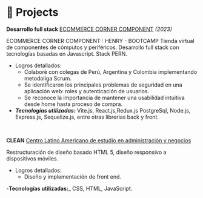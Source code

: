# 🧪 Projects


**Desarrollo full stack**  [ECOMMERCE CORNER COMPONENT](https://component-corner.vercel.app/) _(2023)_

ECOMMERCE CORNER COMPONENT :  HENRY - BOOTCAMP
Tienda virtual de componentes de cómputos y periféricos. Desarrollo full stack con
tecnologías basadas en Javascript. Stack PERN.
- Logros detallados:
  - Colaboré con colegas de Perú, Argentina y Colombia
    implementando metodoliga Scrum.   
  - Se identificaron los principales problemas de seguridad en una aplicación web: roles y autenticación de usuarios.
  - Se reconoce la importancia de mantener una usabilidad intuitiva desde home hasta proceso de compra.
- _**Tecnologías utilizadas:**_ Vite.js, React.js,Redux.js PostgreSql, Node.js, Express.js, Sequelize.js, entre otras librerias back y front.

&nbsp;

**CLEAN** [Centro Latino Americano de estudio en administración y negocios](http://cclean.github.io/)

Restructuración de diseño
basado HTML 5, diseño
responsivo a dispositivos
móviles. 
- Logros detallados:
  - Diseño y implementación de front end.
  
-**Tecnologías utilizadas:**_ CSS, HTML, JavaScript.
&nbsp;
